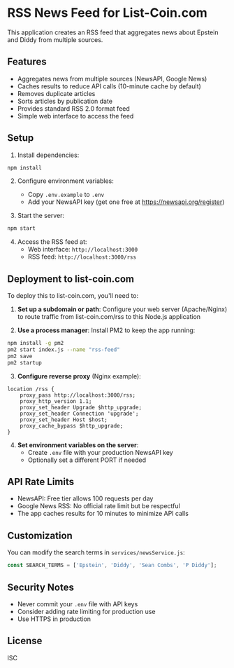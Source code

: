 # RSS News Feed for List-Coin.com

This application creates an RSS feed that aggregates news about Epstein and Diddy from multiple sources.

## Features

- Aggregates news from multiple sources (NewsAPI, Google News)
- Caches results to reduce API calls (10-minute cache by default)
- Removes duplicate articles
- Sorts articles by publication date
- Provides standard RSS 2.0 format feed
- Simple web interface to access the feed

## Setup

1. Install dependencies:
```bash
npm install
```

2. Configure environment variables:
   - Copy `.env.example` to `.env`
   - Add your NewsAPI key (get one free at https://newsapi.org/register)

3. Start the server:
```bash
npm start
```

4. Access the RSS feed at:
   - Web interface: `http://localhost:3000`
   - RSS feed: `http://localhost:3000/rss`

## Deployment to list-coin.com

To deploy this to list-coin.com, you'll need to:

1. **Set up a subdomain or path**: Configure your web server (Apache/Nginx) to route traffic from list-coin.com/rss to this Node.js application

2. **Use a process manager**: Install PM2 to keep the app running:
```bash
npm install -g pm2
pm2 start index.js --name "rss-feed"
pm2 save
pm2 startup
```

3. **Configure reverse proxy** (Nginx example):
```nginx
location /rss {
    proxy_pass http://localhost:3000/rss;
    proxy_http_version 1.1;
    proxy_set_header Upgrade $http_upgrade;
    proxy_set_header Connection 'upgrade';
    proxy_set_header Host $host;
    proxy_cache_bypass $http_upgrade;
}
```

4. **Set environment variables on the server**:
   - Create `.env` file with your production NewsAPI key
   - Optionally set a different PORT if needed

## API Rate Limits

- NewsAPI: Free tier allows 100 requests per day
- Google News RSS: No official rate limit but be respectful
- The app caches results for 10 minutes to minimize API calls

## Customization

You can modify the search terms in `services/newsService.js`:
```javascript
const SEARCH_TERMS = ['Epstein', 'Diddy', 'Sean Combs', 'P Diddy'];
```

## Security Notes

- Never commit your `.env` file with API keys
- Consider adding rate limiting for production use
- Use HTTPS in production

## License

ISC